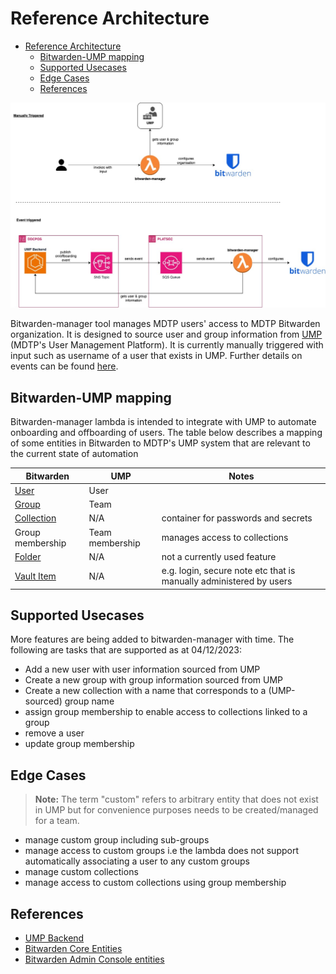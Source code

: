 # Reference Architecture

<!--lint disable no-missing-blank-lines definition-case-->

<!--toc:start-->

* [Reference Architecture](#reference-architecture)
  * [Bitwarden-UMP mapping](#bitwarden-ump-mapping)
  * [Supported Usecases](#supported-usecases)
  * [Edge Cases](#edge-cases)
  * [References](#references)

<!--toc:end-->

<!--lint enable no-missing-blank-lines definition-case-->

![reference-architecture](./bitwarden-ump.jpg)

Bitwarden-manager tool manages MDTP users' access to MDTP Bitwarden organization. It is designed to
source user and group information from [UMP][1] (MDTP's User Management Platform). It is currently manually
triggered with input such as username of a user that exists in UMP. Further details on events can be
found [here](../README.md).

## Bitwarden-UMP mapping

Bitwarden-manager lambda is intended to integrate with UMP to automate onboarding and offboarding of users.
The table below describes a mapping of some entities in Bitwarden to MDTP's UMP system that are relevant
to the current state of automation

| Bitwarden        | UMP             | Notes                               |
|------------      |------           | -----                               |
| [User][2]        | User            |                                     |
| [Group][3]       | Team            |                                     |
| [Collection][2]  | N/A             | container for passwords and secrets |
| Group membership | Team membership | manages access to collections       |
| [Folder][2]      | N/A             | not a currently used feature        |
| [Vault Item][4]  | N/A             | e.g. login, secure note etc that is manually administered by users |

## Supported Usecases

More features are being added to bitwarden-manager with time. The following are tasks that are supported as
at 04/12/2023:

* Add a new user with user information sourced from UMP
* Create a new group with group information sourced from UMP
* Create a new collection with a name that corresponds to a (UMP-sourced) group name
* assign group membership to enable access to collections linked to a group
* remove a user
* update group membership

## Edge Cases

> **Note:** The term "custom" refers to arbitrary entity that does not exist in UMP but for convenience purposes needs
> to be created/managed for a team.

* manage custom group including sub-groups
* manage access to custom groups i.e the lambda does not support automatically associating a user to any custom groups
* manage custom collections
* manage access to custom collections using group membership

## References

* [UMP Backend][1]
* [Bitwarden Core Entities][2]
* [Bitwarden Admin Console entities][3]

<!--reference-links:start-->

[1]: https://github.com/hmrc/user_management_backend/tree/main/user_management_backend "UMP Backend"

[2]: https://github.com/bitwarden/server/tree/master/src/Core/Entities "Bitwarden Core Entities"

[3]: https://github.com/bitwarden/server/tree/master/src/Core/AdminConsole/Entities "Bitwarden Admin Console entities"

[4]: https://github.com/bitwarden/server/blob/master/src/Core/Vault/Entities/Cipher.cs "Cipher"

<!--reference-links:end-->
